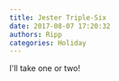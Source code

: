 ```yaml
---
title: Jester Triple-Six
date: 2017-08-07 17:20:32
authors: Ripp
categories: Holiday
---
```


 I'll take one or two!